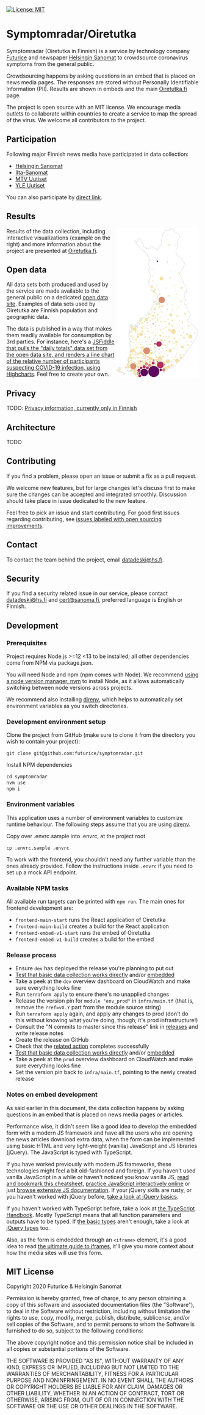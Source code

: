 [![License: MIT](https://img.shields.io/badge/License-MIT-yellow.svg)](https://opensource.org/licenses/MIT)

# Symptomradar/Oiretutka

Symptomradar (Oiretutka in Finnish) is a service by technology company [Futurice](https://futurice.com/) and newspaper [Helsingin Sanomat](https://www.hs.fi/) to crowdsource coronavirus symptoms from the general public.

Crowdsourcing happens by asking questions in an embed that is placed on news media pages. The responses are stored without Personally Identifiable Information (PII). Results are shown in embeds and the main [Oiretutka.fi](https://www.oiretutka.fi/) page.

The project is open source with an MIT license. We encourage media outlets to collaborate within countries to create a service to map the spread of the virus. We welcome all contributors to the project.

## Participation

Following major Finnish news media have participated in data collection:

- [Helsingin Sanomat](https://www.hs.fi/kotimaa/art-2000006452379.html)
- [Ilta-Sanomat](https://www.is.fi/kotimaa/art-2000006459145.html)
- [MTV Uutiset](https://www.mtvuutiset.fi/artikkeli/onko-sinulla-koronan-oireita-osallistu-oiretutkaan-ja-auta-selvittamaan-missa-korona-leviaa/7775832)
- [YLE Uutiset](https://yle.fi/uutiset/3-11298005)

You can also participate by [direct link](https://www.oiretutka.fi/survey).

## Results

<img align="right" width="216" height="391" src="doc/oiretutka.png">

Results of the data collection, including interactive visualizations (example on the right) and more information about the project are presented at [Oiretutka.fi](https://www.oiretutka.fi).

## Open data

All data sets both produced and used by the service are made available to the general public on a dedicated [open data site](https://data.oiretutka.fi). Examples of data sets used by Oiretutka are Finnish population and geographic data.

The data is published in a way that makes them readily available for consumption by 3rd parties. For instance, here's a [JSFiddle that pulls the "daily totals" data set from the open data site, and renders a line chart of the relative number of participants suspecting COVID-19 infection, using Highcharts](https://jsfiddle.net/cdw93r7o/). Feel free to create your own.

## Privacy

TODO: [Privacy information, currently only in Finnish](https://www.oiretutka.fi/tietosuojalauseke.html)

## Architecture

TODO

## Contributing

If you find a problem, please open an issue or submit a fix as a pull request.

We welcome new features, but for large changes let's discuss first to make sure the changes can be accepted and integrated smoothly. Discussion should take place in issue dedicated to the new feature.

Feel free to pick an issue and start contributing. For good first issues regarding contributing, see [issues labeled with open sourcing improvements](https://github.com/futurice/symptomradar/labels/open%20sourcing%20improvements).

## Contact

To contact the team behind the project, email datadeski@hs.fi.

## Security

If you find a security related issue in our service, please contact datadeski@hs.fi and cert@sanoma.fi, preferred language is English or Finnish.

## Development

### Prerequisites

Project requires Node.js >=12 <13 to be installed; all other dependencies come from NPM via package.json.

You will need Node and npm (npm comes with Node). We recommend [using a node version manager, nvm](https://github.com/nvm-sh/nvm) to install Node, as it allows automatically switching between node versions across projects.

We recommend also installing [direnv](https://direnv.net/), which helps to automatically set environment variables as you switch directories.

### Development environment setup

Clone the project from GitHub (make sure to clone it from the directory you wish to contain your project):

```shell
git clone git@github.com:futurice/symptomradar.git
```

Install NPM dependencies

```shell
cd symptomradar
nvm use
npm i
```

### Environment variables

This application uses a number of environment variables to customize runtime behaviour. The following steps assume that you are using [direnv](https://direnv.net/).

Copy over .envrc.sample into .envrc, at the project root

```shell
cp .envrc.sample .envrc
```

To work with the frontend, you shouldn't need any further variable than the ones already provided.
Follow the instructions inside `.envrc` if you need to set up a mock API endpoint.

### Available NPM tasks

All available run targets can be printed with `npm run`. The main ones for frontend development are:

- `frontend-main-start` runs the React application of Oiretutka
- `frontend-main-build` creates a build for the React application
- `frontend-embed-v1-start` runs the embed of Oiretutka
- `frontend-embed-v1-build` creates a build for the embed

### Release process

- Ensure `dev` has deployed the release you're planning to put out
- [Test that basic data collection works directly](https://dev.oiretutka.fi/embed/v1/) and/or [embedded](https://www.hs.fi/datajournalismi/art-2000006450733.html)
- Take a peek at the `dev` overview dashboard on CloudWatch and make sure everything looks fine
- Run `terraform apply` to ensure there's no unapplied changes
- Release the version pin for `module "env_prod"` in `infra/main.tf` (that is, remove the `?ref=vX.Y` part from the module source string)
- Run `terraform apply` again, and apply any changes to prod (don't do this without knowing what you're doing, though; it's prod infrastructure!)
- Consult the "N commits to master since this release" link in [releases](https://github.com/futurice/symptomradar/releases) and write release notes
- Create the release on GitHub
- Check that the [related action](https://github.com/futurice/symptomradar/actions?query=workflow%3A%22Deploy+PROD%22) completes successfully
- [Test that basic data collection works directly](https://www.oiretutka.fi/embed/v1/) and/or [embedded](https://www.hs.fi/kotimaa/art-2000006452379.html)
- Take a peek at the `prod` overview dashboard on CloudWatch and make sure everything looks fine
- Set the version pin back to `infra/main.tf`, pointing to the newly created release

### Notes on embed development

As said earlier in this document, the data collection happens by asking questions in an embed that is placed on news media pages or articles.

Performance wise, it didn't seem like a good idea to develop the embedded form with a modern JS framework and have all the users who are opening the news articles download extra data, when the form can be implemented using basic HTML and very light-weight (vanilla) JavaScript and JS libraries (jQuery). The JavaScript is typed with TypeScript.

If you have worked previously with modern JS frameworks, these technologies might feel a bit old-fashioned and foreign. If you haven't used vanilla JavaScript in a while or haven't noticed you know vanilla JS, [read and bookmark this cheatsheet](https://htmldom.dev/), [practice JavaScript interactively online](https://learnjavascript.online/) or just [browse extensive JS documentation](https://developer.mozilla.org/en-US/docs/Web/JavaScript). If your jQuery skills are rusty, or you haven't worked with jQuery before, [take a look at jQuery basics](http://jqfundamentals.com/chapter/jquery-basics).

If you haven't worked with TypeScript before, take a look at [the TypeScript Handbook](https://www.typescriptlang.org/docs/handbook/basic-types.html). Mostly TypeScript means that all function parameters and outputs have to be typed. If [the basic types](https://www.typescriptlang.org/docs/handbook/basic-types.html) aren't enough, take a look at [jQuery types](https://github.com/DefinitelyTyped/DefinitelyTyped/tree/682ebb5fcda0d6d68bda36862171cd1f116121b2/types/jquery) too.

Also, as the form is emdedded through an `<iframe>` element, it's a good idea to read [the ultimate guide to iframes](https://blog.logrocket.com/the-ultimate-guide-to-iframes/), it'll give you more context about how the media sites will use this form.

## MIT License

Copyright 2020 Futurice & Helsingin Sanomat

Permission is hereby granted, free of charge, to any person obtaining a copy of this software and associated documentation files (the "Software"), to deal in the Software without restriction, including without limitation the rights to use, copy, modify, merge, publish, distribute, sublicense, and/or sell copies of the Software, and to permit persons to whom the Software is furnished to do so, subject to the following conditions:

The above copyright notice and this permission notice shall be included in all copies or substantial portions of the Software.

THE SOFTWARE IS PROVIDED "AS IS", WITHOUT WARRANTY OF ANY KIND, EXPRESS OR IMPLIED, INCLUDING BUT NOT LIMITED TO THE WARRANTIES OF MERCHANTABILITY, FITNESS FOR A PARTICULAR PURPOSE AND NONINFRINGEMENT. IN NO EVENT SHALL THE AUTHORS OR COPYRIGHT HOLDERS BE LIABLE FOR ANY CLAIM, DAMAGES OR OTHER LIABILITY, WHETHER IN AN ACTION OF CONTRACT, TORT OR OTHERWISE, ARISING FROM, OUT OF OR IN CONNECTION WITH THE SOFTWARE OR THE USE OR OTHER DEALINGS IN THE SOFTWARE.
